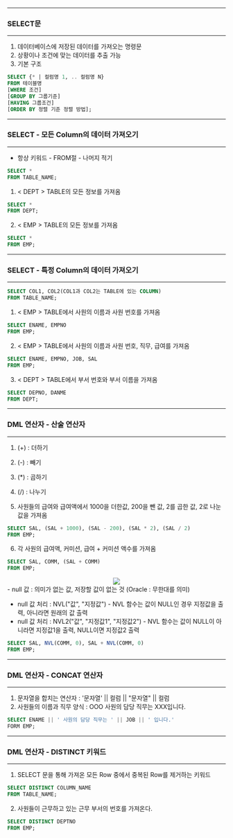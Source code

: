 -----
### SELECT문
-----
1. 데이터베이스에 저장된 데이터를 가져오는 명령문
2. 상황이나 조건에 맞는 데이터를 추출 가능
3. 기본 구조

```sql
SELECT {* | 컬럼명 1, .. 컬럼명 N}
FROM 테이블명
[WHERE 조건]
[GROUP BY 그룹기준]
[HAVING 그룹조건]
[ORDER BY 정렬 기준 정렬 방법];
```
   
-----
### SELECT - 모든 Column의 데이터 가져오기
-----
* 항상 키워드 - FROM절 - 나머지 적기
  
```sql
SELECT *
FROM TABLE_NAME;
```
1. < DEPT > TABLE의 모든 정보를 가져옴
```sql
SELECT *
FROM DEPT;
```

2. < EMP > TABLE의 모든 정보를 가져옴
```sql
SELECT *
FROM EMP;
```

-----
### SELECT - 특정 Column의 데이터 가져오기
-----
```sql
SELECT COL1, COL2(COL1과 COL2는 TABLE에 있는 COLUMN)
FROM TABLE_NAME;
```

1. < EMP > TABLE에서 사원의 이름과 사원 번호를 가져옴
```sql
SELECT ENAME, EMPNO
FROM EMP;
```

2. < EMP > TABLE에서 사원의 이름과 사원 번호, 직무, 급여를 가져옴
```sql
SELECT ENAME, EMPNO, JOB, SAL
FROM EMP;
```

3. < DEPT > TABLE에서 부서 번호와 부서 이름을 가져옴
```sql
SELECT DEPNO, DANME
FROM DEPT;
```

-----
### DML 연산자 - 산술 연산자
-----
1. (+) : 더하기
2. (-) : 빼기
3. (*) : 곱하기
4. (/) : 나누기

5. 사원들의 급여와 급여액에서 1000을 더한값, 200을 뺀 값, 2를 곱한 값, 2로 나눈 값을 가져옴
```sql
SELECT SAL, (SAL + 1000), (SAL - 200), (SAL * 2), (SAL / 2)
FROM EMP;
```

6. 각 사원의 급여액, 커미션, 급여 + 커미션 액수를 가져옴
```sql
SELECT SAL, COMM, (SAL + COMM)
FROM EMP;
```
<div align = "center">
<img src = "https://github.com/sooyounghan/DataBase/assets/34672301/3552a7a8-cf8c-490a-8469-41542a14640c">
</div>
  - null 값 : 의미가 없는 값, 저장할 값이 없는 것 (Oracle : 무한대를 의미)

  - null 값 처리 : NVL("값", "지정값") - NVL 함수는 값이 NULL인 경우 지정값을 출력, 아니라면 원래의 값 출력
  - null 값 처리 : NVL2("값", "지정값1", "지정값2") - NVL 함수는 값이 NULL이 아니라면 지정값1을 출력, NULL이면 지정값2 출력

```sql
SELECT SAL, NVL(COMM, 0), SAL + NVL(COMM, 0)
FROM EMP;
```

-----
### DML 연산자 - CONCAT 연산자
-----
1. 문자열을 합치는 연산자 : '문자열' || 컬럼 || "문자열" || 컬럼
2. 사원들의 이름과 직무 양식 : OOO 사원의 담당 직무는 XXX입니다.
```sql
SELECT ENAME || ' 사원의 담당 직무는 ' || JOB || ' 입니다.'
FORM EMP;
```

-----
### DML 연산자 - DISTINCT 키워드
-----
1. SELECT 문을 통해 가져온 모든 Row 중에서 중복된 Row를 제거하는 키워드
```sql
SELECT DISTINCT COLUMN_NAME
FROM TABLE_NAME;
```
2. 사원들이 근무하고 있는 근무 부서의 번호를 가져온다.
```sql
SELECT DISTINCT DEPTNO
FROM EMP;
```
